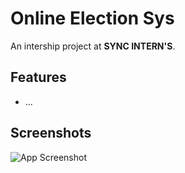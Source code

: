 
# Online Election Sys

An intership project at **SYNC INTERN'S**.

## Features


- ...


## Screenshots

![App Screenshot]()
